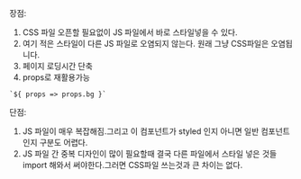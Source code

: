장점:  
1. CSS 파일 오픈할 필요없이 JS 파일에서 바로 스타일넣을 수 있다.  
2. 여기 적은 스타일이 다른 JS 파일로 오염되지 않는다. 원래 그냥 CSS파일은 오염됩니다.  
3. 페이지 로딩시간 단축
4. props로 재활용가능
```
`${ props => props.bg }` 
```
단점:  
1. JS 파일이 매우 복잡해짐.그리고 이 컴포넌트가 styled 인지 아니면 일반 컴포넌트인지 구분도 어렵다.
2. JS 파일 간 중복 디자인이 많이 필요할때 결국 다른 파일에서 스타일 넣은 것들 import 해와서 써야한다.그러면 CSS파일 쓰는것과 큰 차이는 없다. 

